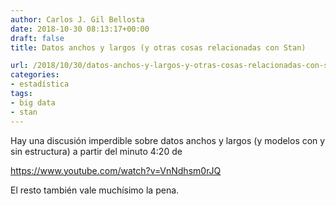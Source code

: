```yaml
---
author: Carlos J. Gil Bellosta
date: 2018-10-30 08:13:17+00:00
draft: false
title: Datos anchos y largos (y otras cosas relacionadas con Stan)

url: /2018/10/30/datos-anchos-y-largos-y-otras-cosas-relacionadas-con-stan/
categories:
- estadística
tags:
- big data
- stan
---
```


Hay una discusión imperdible sobre datos anchos y largos (y modelos con y sin estructura) a partir del minuto 4:20 de

https://www.youtube.com/watch?v=VnNdhsm0rJQ

El resto también vale muchísimo la pena.
